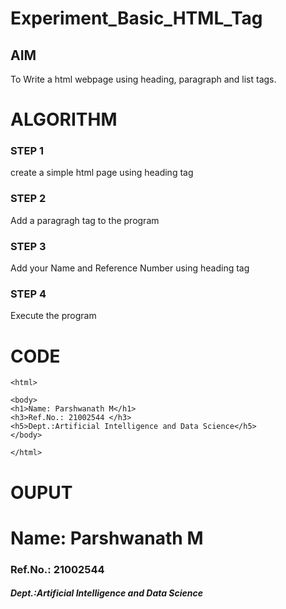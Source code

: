 # Experiment_Basic_HTML_Tag

## AIM
To Write a html webpage using heading, paragraph and list tags.

# ALGORITHM
### STEP 1
create a simple html page using heading tag
### STEP 2
Add a paragragh tag to the program
### STEP 3
Add your Name and Reference Number using heading tag
### STEP 4
Execute the program

# CODE
~~~<!DOCTYPE html>
<html>

<body>
<h1>Name: Parshwanath M</h1>
<h3>Ref.No.: 21002544 </h3>
<h5>Dept.:Artificial Intelligence and Data Science</h5>
</body>

</html>
~~~
# OUPUT
<html>
<body>
<h1>Name: Parshwanath M</h1>
<h3>Ref.No.: 21002544 </h3>
<h5>Dept.:Artificial Intelligence and Data Science</h5>
</body>
</html>
